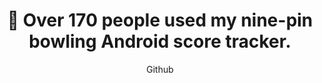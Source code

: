 ---
title: "🎳 Over 170 people used my nine-pin bowling Android score tracker."
subtitle: "Github"
github: "https://github.com/asdfMaciej/niezbednik-kreglarza"
weight: 6
---